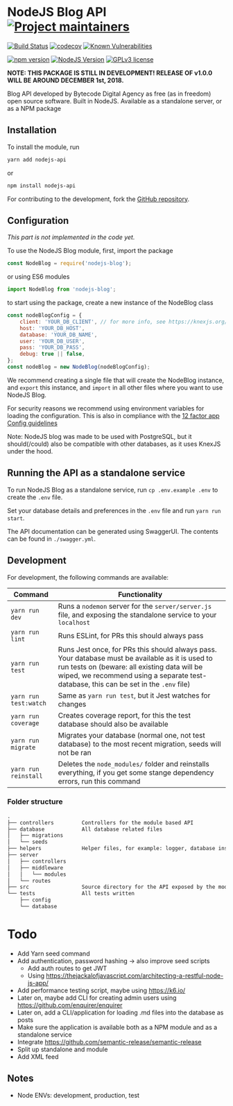 # NodeJS Blog API [![Project maintainers](https://img.shields.io/badge/Project%20maintained%20by-Bytecode%20Digital%20Agency-brightgreen.svg)](https://bytecode.nl)

[![Build Status](https://travis-ci.org/lucianonooijen/NodeJS-Blog.svg?branch=master)](https://travis-ci.org/lucianonooijen/NodeJS-Blog)
[![codecov](https://codecov.io/gh/lucianonooijen/NodeJS-Blog/branch/master/graph/badge.svg)](https://codecov.io/gh/lucianonooijen/NodeJS-Blog)
[![Known Vulnerabilities](https://snyk.io/test/github/lucianonooijen/NodeJS-Blog/badge.svg?targetFile=package.json)](https://snyk.io/test/github/lucianonooijen/NodeJS-Blog?targetFile=package.json)

[![npm version](https://badge.fury.io/js/nodejs-blog.svg)](https://badge.fury.io/js/nodejs-blog)
[![NodeJS Version](https://img.shields.io/badge/Node%20Version-%3E%3D%20v8.0.0-green.svg)](https://img.shields.io/badge/Node%20Version-%3E%3D%20v8.0.0-green.svg)
[![GPLv3 license](https://img.shields.io/badge/License-GPLv3-blue.svg)](http://perso.crans.org/besson/LICENSE.html)

**NOTE: THIS PACKAGE IS STILL IN DEVELOPMENT! RELEASE OF v1.0.0 WILL BE AROUND DECEMBER 1st, 2018.**

Blog API developed by Bytecode Digital Agency as free (as in freedom) open source software. Built in NodeJS. Available as a standalone server, or as a NPM package

## Installation

To install the module, run

```sh
yarn add nodejs-api
```

or

```sh
npm install nodejs-api
```

For contributing to the development, fork the [GitHub repository](https://github.com/lucianonooijen/NodeJS-Blog).

## Configuration

*This part is not implemented in the code yet.*

To use the NodeJS Blog module, first, import the package

```js
const NodeBlog = require('nodejs-blog');
```

or using ES6 modules

```js
import NodeBlog from 'nodejs-blog';
```

to start using the package, create a new instance of the NodeBlog class

```js
const nodeBlogConfig = {
    client: 'YOUR_DB_CLIENT', // for more info, see https://knexjs.org/
    host: 'YOUR_DB_HOST',
    database: 'YOUR_DB_NAME',
    user: 'YOUR_DB_USER',
    pass: 'YOUR_DB_PASS',
    debug: true || false,
};
const nodeBlog = new NodeBlog(nodeBlogConfig);
```

We recommend creating a single file that will create the NodeBlog instance, and `export` this instance, and `import` in all other files where you want to use NodeJS Blog.

For security reasons we recommend using environment variables for loading the configuration. This is also in compliance with the [12 factor app Config guidelines](https://12factor.net/config)

Note: NodeJS blog was made to be used with PostgreSQL, but it should(/could) also be compatible with other databases, as it uses KnexJS under the hood.

## Running the API as a standalone service

To run NodeJS Blog as a standalone service, run `cp .env.example .env` to create the `.env` file.

Set your database details and preferences in the `.env` file and run `yarn run start`.

The API documentation can be generated using SwaggerUI. The contents can be found in `./swagger.yml`.

## Development

For development, the following commands are available:

| Command | Functionality |
| - | - |
| `yarn run dev` | Runs a `nodemon` server for the `server/server.js` file, and exposing the standalone service to your `localhost` |
| `yarn run lint` | Runs ESLint, for PRs this should always pass |
| `yarn run test` | Runs Jest once, for PRs this should always pass. Your database must be available as it is used to run tests on (beware: all existing data will be wiped, we recommend using a separate test-database, this can be set in the `.env` file) |
| `yarn run test:watch` | Same as `yarn run test`, but it Jest watches for changes |
| `yarn run coverage` | Creates coverage report, for this the test database should also be available |
| `yarn run migrate` | Migrates your database (normal one, not test database) to the most recent migration, seeds will not be ran |
| `yarn run reinstall` | Deletes the `node_modules/` folder and reinstalls everything, if you get some stange dependency errors, run this command |

### Folder structure

```md
.
├── controllers         Controllers for the module based API
├── database            All database related files
│   ├── migrations
│   └── seeds
├── helpers             Helper files, for example: logger, database instance
├── server
│   ├── controllers
│   ├── middleware
│   │   └── modules
│   └── routes
├── src                 Source directory for the API exposed by the module
└── tests               All tests written
    ├── config
    └── database
```

# Todo

* Add Yarn seed command
* Add authentication, password hashing -> also improve seed scripts
    * Add auth routes to get JWT
    * Using https://thejackalofjavascript.com/architecting-a-restful-node-js-app/
* Add performance testing script, maybe using https://k6.io/
* Later on, maybe add CLI for creating admin users using https://github.com/enquirer/enquirer
* Later on, add a CLI/application for loading .md files into the database as posts
* Make sure the application is available both as a NPM module and as a standalone service
* Integrate https://github.com/semantic-release/semantic-release
* Split up standalone and module
* Add XML feed

## Notes

* Node ENVs: development, production, test
